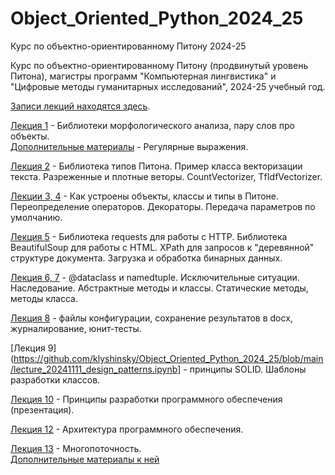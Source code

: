 # Object_Oriented_Python_2024_25
Курс по объектно-ориентированному Питону 2024-25

Курс по объектно-ориентированному Питону (продвинутый уровень Питона), магистры программ "Компьютерная лингвистика" и "Цифровые методы гуманитарных исследований", 2024-25 учебный год.

[Записи лекций находятся здесь](https://disk.yandex.ru/d/x7XVFY3cN60U6Q).

[Лекция 1](https://github.com/klyshinsky/Object_Oriented_Python_2024_25/blob/main/lecture_20240902.ipynb) - Библиотеки морфологического анализа, пару слов про объекты.  
[Дополнительные материалы](https://github.com/klyshinsky/Object_Oriented_Python_2024_25/blob/main/prereq_20240902_regexp.ipynb) - Регулярные выражения.

[Лекция 2](https://github.com/klyshinsky/Object_Oriented_Python_2024_25/blob/main/lecture_20240909.ipynb) - Библиотека типов Питона. Пример класса векторизации текста. Разреженные и плотные веторы. CountVectorizer, TfIdfVectorizer.

[Лекции 3, 4](https://github.com/klyshinsky/Object_Oriented_Python_2024_25/blob/main/lecture_20240923_operators_decorators.ipynb) - Как устроены объекты, классы и типы в Питоне. Переопределение операторов. Декораторы. Передача параметров по умолчанию.

[Лекция 5](https://github.com/klyshinsky/Object_Oriented_Python_2024_25/blob/main/Lecture_20241007_requests.ipynb) - Библиотека requests для работы с HTTP. Библиотека BeautifulSoup для работы с HTML. XPath для запросов к "деревянной" структуре документа. Загрузка и обработка бинарных данных.

[Лекция 6, 7](https://github.com/klyshinsky/Object_Oriented_Python_2024_25/blob/main/lecture_20241014_Inheritance.ipynb) - @dataclass и namedtuple. Исключительные ситуации. Наследование. Абстрактные методы и классы. Статические методы, методы класса.

[Лекция 8](https://github.com/klyshinsky/Object_Oriented_Python_2024_25/blob/main/lecture_20241105_unittest.ipynb) - файлы конфигурации, сохранение результатов в docx, журналирование, юнит-тесты.

[Лекция 9](https://github.com/klyshinsky/Object_Oriented_Python_2024_25/blob/main/lecture_20241111_design_patterns.ipynb] - принципы SOLID. Шаблоны разработки классов.

[Лекция 10](https://github.com/klyshinsky/Object_Oriented_Python_2024_25/blob/main/lecture_20241118_software_design.pdf) - Принципы разработки программного обеспечения (презентация).

[Лекция 12](https://github.com/klyshinsky/Object_Oriented_Python_2024_25/blob/main/lecture_20241125_software_architecture.pdf) - Архитектура программного обеспечения.

[Лекция 13](https://github.com/klyshinsky/Object_Oriented_Python_2024_25/blob/main/lecture_20241209_multiprocessing.ipynb) - Многопоточность.  
[Дополнительные материалы к ней](https://github.com/lwahomura/DH2023/blob/master/7%20%D0%9B%D0%B5%D0%BA%D1%86%D0%B8%D1%8F/7_%D0%9B%D0%B5%D0%BA%D1%86%D0%B8%D1%8F.ipynb)
